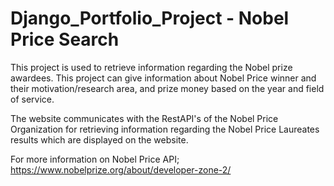 # Django_Portfolio_Project - Nobel Price Search

This project is used to retrieve information regarding the Nobel prize awardees. This project can give information about Nobel Price winner and their motivation/research area, and prize money 
based on the year and field of service.

The website communicates with the RestAPI's of the Nobel Price Organization for retrieving information regarding the Nobel Price Laureates results which are displayed on the website.

For more information on Nobel Price API;
https://www.nobelprize.org/about/developer-zone-2/
